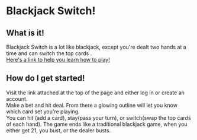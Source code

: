 # Blackjack Switch!

## What is it!
Blackjack Switch is a lot like blackjack, except you're dealt two hands at a time and can switch the top cards .  
[Here's a link to help you learn how to play!](http://www.blackjackforumonline.com/content/blackjackswitchbasicstrategy.html)

## How do I get started!
 Visit the link attached at the top of the page and either log in or create an account.  
 Make a bet and hit deal. From there a glowing outline will let you know which card set you're playing.  
 You can hit (add a card), stay(pass your turn), or switch(swap the top cards of each hand). 
 The game ends like a traditional blackjack game, when you either get 21, you bust, or the dealer busts.  
